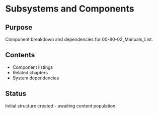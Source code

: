 # Subsystems and Components

## Purpose
Component breakdown and dependencies for 00-80-02_Manuals_List.

## Contents
- Component listings
- Related chapters
- System dependencies

## Status
Initial structure created - awaiting content population.
